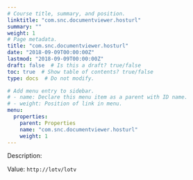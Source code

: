 ```yaml
---
# Course title, summary, and position.
linktitle: "com.snc.documentviewer.hosturl"
summary: ""
weight: 1
# Page metadata.
title: "com.snc.documentviewer.hosturl"
date: "2018-09-09T00:00:00Z"
lastmod: "2018-09-09T00:00:00Z"
draft: false  # Is this a draft? true/false
toc: true  # Show table of contents? true/false
type: docs  # Do not modify.

# Add menu entry to sidebar.
# - name: Declare this menu item as a parent with ID name.
# - weight: Position of link in menu.
menu:
  properties:
    parent: Properties
    name: "com.snc.documentviewer.hosturl"
    weight: 1
---
```


Description: 


Value: `http://lotv/lotv`